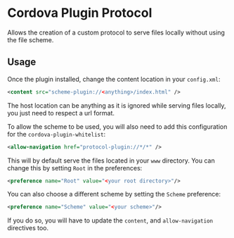 # Cordova Plugin Protocol

Allows the creation of a custom protocol to serve files locally without using the file scheme.

## Usage

Once the plugin installed, change the content location in your `config.xml`:

```xml
<content src="scheme-plugin://<anything>/index.html" />
```

The host location can be anything as it is ignored while serving files locally, you just need to respect a url format.


To allow the scheme to be used, you will also need to add this configuration for the `cordova-plugin-whitelist`:

```xml
<allow-navigation href="protocol-plugin://*/*" />
```

This will by default serve the files located in your `www` directory. You can change this by setting `Root` in the preferences:

```xml
<preference name="Root" value="<your root directory>"/>
```

You can also choose a different scheme by setting the `Scheme` preference:

```xml
<preference name="Scheme" value="<your scheme>"/>
```

If you do so, you will have to update the `content`, and `allow-navigation` directives too.
